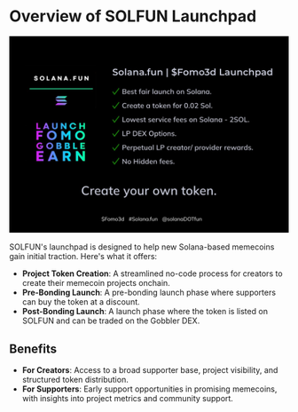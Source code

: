 # Overview of SOLFUN Launchpad

![SOLFUN Launchpad](../../public/assets/info-fomo3d-launchpad.jpeg)

SOLFUN's launchpad is designed to help new Solana-based memecoins gain initial traction. Here's what it offers:

- **Project Token Creation**: A streamlined no-code process for creators to create their memecoin projects onchain.
- **Pre-Bonding Launch**: A pre-bonding launch phase where supporters can buy the token at a discount.
- **Post-Bonding Launch**: A launch phase where the token is listed on SOLFUN and can be traded on the Gobbler DEX.

## Benefits

- **For Creators**: Access to a broad supporter base, project visibility, and structured token distribution.
- **For Supporters**: Early support opportunities in promising memecoins, with insights into project metrics and community support.